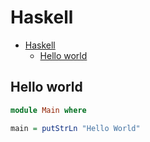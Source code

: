 # Haskell

<!--ts-->
* [Haskell](hasekll.md#haskell)
   * [Hello world](hasekll.md#hello-world)

<!-- Added by: runner, at: Wed Jul 14 12:44:25 UTC 2021 -->

<!--te-->

## Hello world
```haskell
module Main where

main = putStrLn "Hello World"
```

